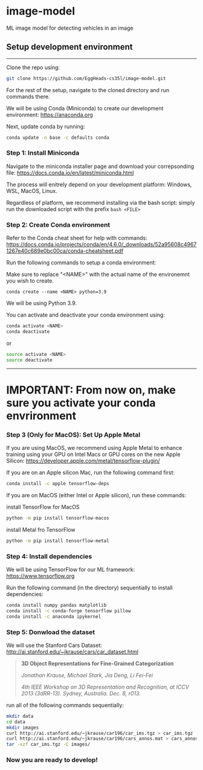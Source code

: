 # image-model
ML image model for detecting vehicles in an image
## Setup development environment
---
Clone the repo using:
```sh
git clone https://github.com/EggHeads-cs35l/image-model.git
```
For the rest of the setup, navigate to the cloned directory and run commands there.

We will be using Conda (Miniconda) to create our development environment: https://anaconda.org

Next, update conda by running:
```sh
conda update -n base -c defaults conda
```

### Step 1: Install Miniconda
Navigate to the miniconda installer page and download your correpsonding file: https://docs.conda.io/en/latest/miniconda.html

The process will enitrely depend on your development platform: Windows, WSL, MacOS, Linux.

Regardless of platform, we recommend installing via the bash script: simply run the downloaded script with the prefix `bash <FILE>`

### Step 2: Create Conda environment
Refer to the Conda cheat sheet for help with commands: https://docs.conda.io/projects/conda/en/4.6.0/_downloads/52a95608c49671267e40c689e0bc00ca/conda-cheatsheet.pdf

Run the following commands to setup a conda environment:

Make sure to replace "\<NAME\>" with the actual name of the environemnt you wish to create.
```bah
conda create --name <NAME> python=3.9
```
We will be using Python 3.9.

You can activate and deactivate your conda environment using:
```bash
conda activate <NAME>
conda deactivate
```
or
```bash
source activate <NAME>
source deactivate
```
---
# **IMPORTANT: From now on, make sure you activate your conda envrironment**

### Step 3 (Only for MacOS): Set Up Apple Metal

If you are using MacOS, we recommend using Apple Metal to enhance training using your GPU on Intel Macs or GPU cores on the new Apple Silicon: https://developer.apple.com/metal/tensorflow-plugin/

If you are on an Apple silicon Mac, run the following command first:
```sh
conda install -c apple tensorflow-deps
```

If you are on MacOS (either Intel or Apple silicon), run these commands:

install TensorFlow for MacOS
```sh
python -m pip install tensorflow-macos
```
install Metal fro TensorFlow
```sh
python -m pip install tensorflow-metal
```

### Step 4: Install dependencies
We will be using TensorFlow for our ML framework: https://www.tensorflow.org

Run the following command (in the directory) sequentially to install dependencies:
```sh
conda install numpy pandas matplotlib
conda install -c conda-forge tensorflow pillow
conda install -c anaconda ipykernel
```

### Step 5: Donwload the dataset
We will use the Stanford Cars Dataset: http://ai.stanford.edu/~jkrause/cars/car_dataset.html
>**3D Object Representations for Fine-Grained Categorization**
>
>*Jonathan Krause, Michael Stark, Jia Deng, Li Fei-Fei*
>
>*4th IEEE Workshop on 3D Representation and Recognition, at ICCV 2013 (3dRR-13). Sydney, Australia. Dec. 8, r013.*

run all of the following commands sequentially:
```sh
mkdir data
cd data
mkdir images
curl http://ai.stanford.edu/~jkrause/car196/car_ims.tgz > car_ims.tgz
curl http://ai.stanford.edu/~jkrause/car196/cars_annos.mat > cars_annos.mat
tar -xzf car_ims.tgz -C images/
```

### Now you are ready to develop!
